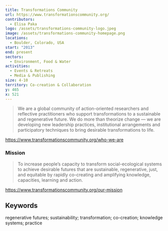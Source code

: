 ```yaml
---
title: Transformations Community
url: https://www.transformationscommunity.org/
contributors:
  - Elisa Paka
logo: /assets/transformations-community-logo.jpeg
image: /assets/transformations-community-homepage.png
locations:
  - Boulder, Colorado, USA
start: "2013"
end: present
sectors:
  - Environment, Food & Water
activities:
  - Events & Retreats
  - Media & Publishing
size: 4-10
territory: Co-creation & Collaboration
y: 465
x: 521
---
```

> We are a global community of action-oriented researchers and reflective practitioners who support transformations to a sustainable and regenerative future. We do more than theorize change — we are developing new leadership practices, institutional arrangements and participatory techniques to bring desirable transformations to life.

https://www.transformationscommunity.org/who-we-are

### Mission

> To increase people’s capacity to transform social-ecological systems to achieve desirable futures that are sustainable, regenerative, just, and equitable by rapidly co-creating and amplifying knowledge, capacities, learning and action.

https://www.transformationscommunity.org/our-mission

## Keywords

regenerative futures; sustainability; transformation; co-creation; knowledge systems; practice
